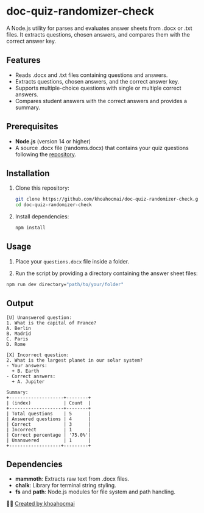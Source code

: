 # doc-quiz-randomizer-check

A Node.js utility for parses and evaluates answer sheets from .docx or .txt files. It extracts questions, chosen answers, and compares them with the correct answer key.

## Features

- Reads .docx and .txt files containing questions and answers.
- Extracts questions, chosen answers, and the correct answer key.
- Supports multiple-choice questions with single or multiple correct answers.
- Compares student answers with the correct answers and provides a summary.

## Prerequisites

- **Node.js** (version 14 or higher)
- A source .docx file (randoms.docx) that contains your quiz questions following the [repository](https://github.com/khoahocmai/doc-quiz-randomizer).

## Installation

1. Clone this repository:

   ```bash
   git clone https://github.com/khoahocmai/doc-quiz-randomizer-check.git
   cd doc-quiz-randomizer-check
   ```

1. Install dependencies:
   ```bash
   npm install
   ```

## Usage

1. Place your `questions.docx` file inside a folder.

2. Run the script by providing a directory containing the answer sheet files:

```bash
npm run dev directory="path/to/your/folder"
```

## Output

```vbnet
[U] Unanswered question:
1. What is the capital of France?
A. Berlin
B. Madrid
C. Paris
D. Rome

[X] Incorrect question:
2. What is the largest planet in our solar system?
- Your answers:
  + B. Earth
- Correct answers:
  + A. Jupiter

Summary:
+--------------------+--------+
| (index)            | Count  |
+--------------------+--------+
| Total questions    | 5      |
| Answered questions | 4      |
| Correct            | 3      |
| Incorrect          | 1      |
| Correct percentage │ '75.0%'|
| Unanswered         | 1      |
+-------------------+---------+
```

## Dependencies

- **mammoth**: Extracts raw text from .docx files.
- **chalk**: Library for terminal string styling.
- **fs** and **path**: Node.js modules for file system and path handling.

👨‍💻 [Created by khoahocmai](https://github.com/khoahocmai)
